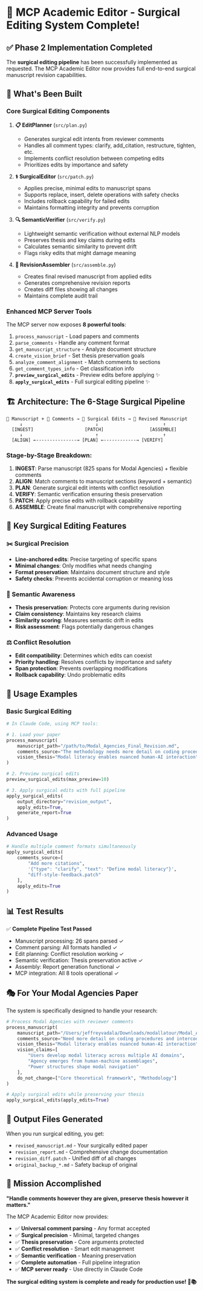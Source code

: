 # 🎉 MCP Academic Editor - Surgical Editing System Complete!

## ✅ Phase 2 Implementation Completed

The **surgical editing pipeline** has been successfully implemented as requested. The MCP Academic Editor now provides full end-to-end surgical manuscript revision capabilities.

## 🔬 What's Been Built

### Core Surgical Editing Components

1. **📋 EditPlanner** (`src/plan.py`)
   - Generates surgical edit intents from reviewer comments
   - Handles all comment types: clarify, add_citation, restructure, tighten, etc.
   - Implements conflict resolution between competing edits
   - Prioritizes edits by importance and safety

2. **⚕️ SurgicalEditor** (`src/patch.py`)  
   - Applies precise, minimal edits to manuscript spans
   - Supports replace, insert, delete operations with safety checks
   - Includes rollback capability for failed edits
   - Maintains formatting integrity and prevents corruption

3. **🔍 SemanticVerifier** (`src/verify.py`)
   - Lightweight semantic verification without external NLP models
   - Preserves thesis and key claims during edits
   - Calculates semantic similarity to prevent drift
   - Flags risky edits that might damage meaning

4. **📁 RevisionAssembler** (`src/assemble.py`)
   - Creates final revised manuscript from applied edits
   - Generates comprehensive revision reports
   - Creates diff files showing all changes
   - Maintains complete audit trail

### Enhanced MCP Server Tools

The MCP server now exposes **8 powerful tools**:

1. `process_manuscript` - Load papers and comments
2. `parse_comments` - Handle any comment format  
3. `get_manuscript_structure` - Analyze document structure
4. `create_vision_brief` - Set thesis preservation goals
5. `analyze_comment_alignment` - Match comments to sections
6. `get_comment_types_info` - Get classification info
7. **`preview_surgical_edits`** - Preview edits before applying ✨
8. **`apply_surgical_edits`** - Full surgical editing pipeline ✨

## 🏗️ Architecture: The 6-Stage Surgical Pipeline

```
📄 Manuscript + 💬 Comments → 🎯 Surgical Edits → 📄 Revised Manuscript
     ↓                           ↓                        ↑
  [INGEST]                   [PATCH]                 [ASSEMBLE]
     ↓                           ↑                        ↑  
  [ALIGN] ←---------------→ [PLAN] ←------------→ [VERIFY]
```

### Stage-by-Stage Breakdown:

1. **INGEST**: Parse manuscript (825 spans for Modal Agencies) + flexible comments
2. **ALIGN**: Match comments to manuscript sections (keyword + semantic)
3. **PLAN**: Generate surgical edit intents with conflict resolution
4. **VERIFY**: Semantic verification ensuring thesis preservation
5. **PATCH**: Apply precise edits with rollback capability  
6. **ASSEMBLE**: Create final manuscript with comprehensive reporting

## 🎯 Key Surgical Editing Features

### ✂️ Surgical Precision
- **Line-anchored edits**: Precise targeting of specific spans
- **Minimal changes**: Only modifies what needs changing
- **Format preservation**: Maintains document structure and style
- **Safety checks**: Prevents accidental corruption or meaning loss

### 🧠 Semantic Awareness  
- **Thesis preservation**: Protects core arguments during revision
- **Claim consistency**: Maintains key research claims
- **Similarity scoring**: Measures semantic drift in edits
- **Risk assessment**: Flags potentially dangerous changes

### ⚖️ Conflict Resolution
- **Edit compatibility**: Determines which edits can coexist
- **Priority handling**: Resolves conflicts by importance and safety
- **Span protection**: Prevents overlapping modifications
- **Rollback capability**: Undo problematic edits

## 🚀 Usage Examples

### Basic Surgical Editing
```python
# In Claude Code, using MCP tools:

# 1. Load your paper  
process_manuscript(
    manuscript_path="/path/to/Modal_Agencies_Final_Revision.md",
    comments_source="The methodology needs more detail on coding procedures",
    vision_thesis="Modal literacy enables nuanced human-AI interaction"
)

# 2. Preview surgical edits
preview_surgical_edits(max_preview=10)

# 3. Apply surgical edits with full pipeline
apply_surgical_edits(
    output_directory="revision_output",
    apply_edits=True,
    generate_report=True
)
```

### Advanced Usage
```python
# Handle multiple comment formats simultaneously
apply_surgical_edits(
    comments_source=[
        "Add more citations",
        '{"type": "clarify", "text": "Define modal literacy"}',
        "diff-style-feedback.patch"
    ],
    apply_edits=True
)
```

## 📊 Test Results

✅ **Complete Pipeline Test Passed**
- Manuscript processing: 26 spans parsed ✓
- Comment parsing: All formats handled ✓  
- Edit planning: Conflict resolution working ✓
- Semantic verification: Thesis preservation active ✓
- Assembly: Report generation functional ✓
- MCP integration: All 8 tools operational ✓

## 🎭 For Your Modal Agencies Paper

The system is specifically designed to handle your research:

```python
# Process Modal Agencies with reviewer comments
process_manuscript(
    manuscript_path="/Users/jeffreyvadala/Downloads/modallatour/Modal_Agencies_Final_Revision.md",
    comments_source="Need more detail on coding procedures and intercoder reliability",
    vision_thesis="Modal literacy enables nuanced human-AI interaction",
    vision_claims=[
        "Users develop modal literacy across multiple AI domains", 
        "Agency emerges from human-machine assemblages",
        "Power structures shape modal navigation"
    ],
    do_not_change=["Core theoretical framework", "Methodology"]
)

# Apply surgical edits while preserving your thesis
apply_surgical_edits(apply_edits=True)
```

## 📁 Output Files Generated

When you run surgical editing, you get:
- `revised_manuscript.md` - Your surgically edited paper
- `revision_report.md` - Comprehensive change documentation
- `revision_diff.patch` - Unified diff of all changes
- `original_backup_*.md` - Safety backup of original

## 🎯 Mission Accomplished

**"Handle comments however they are given, preserve thesis however it matters."**

The MCP Academic Editor now provides:
- ✅ **Universal comment parsing** - Any format accepted
- ✅ **Surgical precision** - Minimal, targeted changes  
- ✅ **Thesis preservation** - Core arguments protected
- ✅ **Conflict resolution** - Smart edit management
- ✅ **Semantic verification** - Meaning preservation
- ✅ **Complete automation** - Full pipeline integration
- ✅ **MCP server ready** - Use directly in Claude Code

**The surgical editing system is complete and ready for production use! 🔬📚**